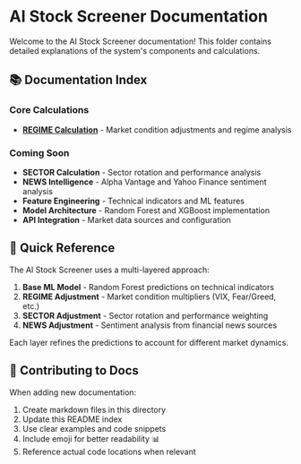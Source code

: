 # AI Stock Screener Documentation

Welcome to the AI Stock Screener documentation! This folder contains detailed explanations of the system's components and calculations.

## 📚 Documentation Index

### Core Calculations
- **[REGIME Calculation](regime-calculation.md)** - Market condition adjustments and regime analysis

### Coming Soon
- **SECTOR Calculation** - Sector rotation and performance analysis
- **NEWS Intelligence** - Alpha Vantage and Yahoo Finance sentiment analysis
- **Feature Engineering** - Technical indicators and ML features
- **Model Architecture** - Random Forest and XGBoost implementation
- **API Integration** - Market data sources and configuration

## 🎯 Quick Reference

The AI Stock Screener uses a multi-layered approach:

1. **Base ML Model** - Random Forest predictions on technical indicators
2. **REGIME Adjustment** - Market condition multipliers (VIX, Fear/Greed, etc.)
3. **SECTOR Adjustment** - Sector rotation and performance weighting
4. **NEWS Adjustment** - Sentiment analysis from financial news sources

Each layer refines the predictions to account for different market dynamics.

## 🚀 Contributing to Docs

When adding new documentation:
1. Create markdown files in this directory
2. Update this README index
3. Use clear examples and code snippets
4. Include emoji for better readability 📊
5. Reference actual code locations when relevant 